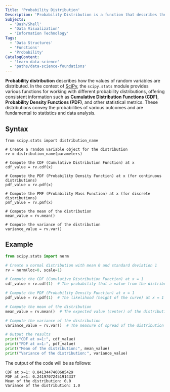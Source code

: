 ```yaml
---
Title: 'Probability Distribution'
Description: 'Probability Distribution is a function that describes the likelihood of different outcomes for a random variable.'
Subjects:
  - 'Bash/Shell'
  - 'Data Visualization'
  - 'Information Technology'
Tags:
  - 'Data Structures'
  - 'Functions'
  - 'Probability'
CatalogContent:
  - 'learn-data-science'
  - 'paths/data-science-foundations'
---
```


**Probability distribution** describes how the values of random variables are distributed. In the context of [SciPy](https://www.codecademy.com/resources/docs/scipy), the `scipy.stats` module provides various functions for working with different probability distributions, offering consistent information such as **Cumulative Distribution Functions (CDF)**, **Probability Density Functions (PDF)**, and other statistical metrics. These distributions convey the probabilities of various outcomes and are fundamental to statistics and data analysis.

## Syntax

```pseudo
from scipy.stats import distribution_name

# Create a random variable object for the distribution
rv = distribution_name(parameters)

# Compute the CDF (Cumulative Distribution Function) at x
cdf_value = rv.cdf(x)

# Compute the PDF (Probability Density Function) at x (for continuous distributions)
pdf_value = rv.pdf(x)

# Compute the PMF (Probability Mass Function) at x (for discrete distributions)
pmf_value = rv.pmf(x)

# Compute the mean of the distribution
mean_value = rv.mean()

# Compute the variance of the distribution
variance_value = rv.var()
```

## Example

```py
from scipy.stats import norm

# Create a normal distribution with mean 0 and standard deviation 1
rv = norm(loc=0, scale=1)

# Compute the CDF (Cumulative Distribution Function) at x = 1
cdf_value = rv.cdf(1)  # The probability that a value from the distribution is <= 1

# Compute the PDF (Probability Density Function) at x = 1
pdf_value = rv.pdf(1)  # The likelihood (height of the curve) at x = 1

# Compute the mean of the distribution
mean_value = rv.mean()  # The expected value (center) of the distribution

# Compute the variance of the distribution
variance_value = rv.var()  # The measure of spread of the distribution

# Output the results
print("CDF at x=1:", cdf_value)
print("PDF at x=1:", pdf_value)
print("Mean of the distribution:", mean_value)
print("Variance of the distribution:", variance_value)
```

The output of the code will be as follows:

```shell
CDF at x=1: 0.8413447460685429
PDF at x=1: 0.24197072451914337
Mean of the distribution: 0.0
Variance of the distribution: 1.0
```
